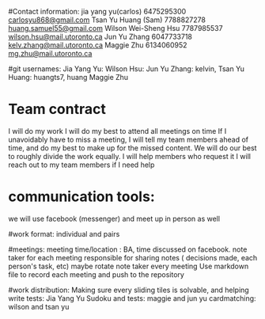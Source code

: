 #Contact information:
jia yang yu(carlos) 6475295300 carlosyu868@gmail.com
Tsan Yu Huang (Sam) 7788827278 huang.samuel55@gmail.com
Wilson Wei-Sheng Hsu 7787985537 wilson.hsu@mail.utoronto.ca
Jun Yu Zhang 6047733718 kelv.zhang@mail.utoronto.ca
Maggie Zhu 6134060952 mg.zhu@mail.utoronto.ca

#git usernames:
Jia Yang Yu:
Wilson Hsu:
Jun Yu Zhang: kelvin, 
Tsan Yu Huang: huangts7, huang
Maggie Zhu

# Team contract
I will do my work
I will do my best to attend all meetings on time
If I unavoidably have to miss a meeting, I will tell my team members ahead of time, and do my best
to make up for the missed content.
We will do our best to roughly divide the work equally.
I will help members who request it
I will reach out to my team members if I need help

# communication tools:
we will use facebook (messenger) and meet up in person as well

#work format:
individual and pairs

#meetings:
meeting time/location : BA, time discussed on facebook.
note taker for each meeting responsible for sharing notes ( decisions made, each person's task, etc)
maybe rotate note taker every meeting
Use markdown file to record each meeting and push to the repository

#work distribution:
Making sure every sliding tiles is solvable, and helping write tests: Jia Yang Yu
Sudoku and tests: maggie and jun yu
cardmatching: wilson and tsan yu
